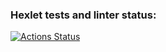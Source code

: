 ### Hexlet tests and linter status:
[![Actions Status](https://github.com/rinat-lucky/frontend-project-11/workflows/hexlet-check/badge.svg)](https://github.com/rinat-lucky/frontend-project-11/actions)